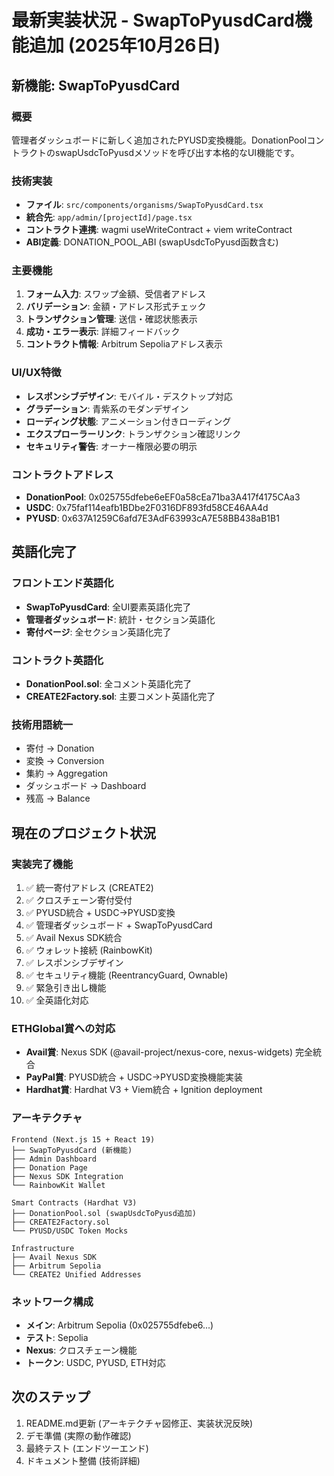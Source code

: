# 最新実装状況 - SwapToPyusdCard機能追加 (2025年10月26日)

## 新機能: SwapToPyusdCard

### 概要
管理者ダッシュボードに新しく追加されたPYUSD変換機能。DonationPoolコントラクトのswapUsdcToPyusdメソッドを呼び出す本格的なUI機能です。

### 技術実装
- **ファイル**: `src/components/organisms/SwapToPyusdCard.tsx`
- **統合先**: `app/admin/[projectId]/page.tsx`
- **コントラクト連携**: wagmi useWriteContract + viem writeContract
- **ABI定義**: DONATION_POOL_ABI (swapUsdcToPyusd函数含む)

### 主要機能
1. **フォーム入力**: スワップ金額、受信者アドレス
2. **バリデーション**: 金額・アドレス形式チェック
3. **トランザクション管理**: 送信・確認状態表示
4. **成功・エラー表示**: 詳細フィードバック
5. **コントラクト情報**: Arbitrum Sepoliaアドレス表示

### UI/UX特徴
- **レスポンシブデザイン**: モバイル・デスクトップ対応
- **グラデーション**: 青紫系のモダンデザイン
- **ローディング状態**: アニメーション付きローディング
- **エクスプローラーリンク**: トランザクション確認リンク
- **セキュリティ警告**: オーナー権限必要の明示

### コントラクトアドレス
- **DonationPool**: 0x025755dfebe6eEF0a58cEa71ba3A417f4175CAa3
- **USDC**: 0x75faf114eafb1BDbe2F0316DF893fd58CE46AA4d  
- **PYUSD**: 0x637A1259C6afd7E3AdF63993cA7E58BB438aB1B1

## 英語化完了

### フロントエンド英語化
- **SwapToPyusdCard**: 全UI要素英語化完了
- **管理者ダッシュボード**: 統計・セクション英語化
- **寄付ページ**: 全セクション英語化完了

### コントラクト英語化  
- **DonationPool.sol**: 全コメント英語化完了
- **CREATE2Factory.sol**: 主要コメント英語化完了

### 技術用語統一
- 寄付 → Donation
- 変換 → Conversion  
- 集約 → Aggregation
- ダッシュボード → Dashboard
- 残高 → Balance

## 現在のプロジェクト状況

### 実装完了機能
1. ✅ 統一寄付アドレス (CREATE2)
2. ✅ クロスチェーン寄付受付
3. ✅ PYUSD統合 + USDC→PYUSD変換
4. ✅ 管理者ダッシュボード + SwapToPyusdCard
5. ✅ Avail Nexus SDK統合
6. ✅ ウォレット接続 (RainbowKit)
7. ✅ レスポンシブデザイン
8. ✅ セキュリティ機能 (ReentrancyGuard, Ownable)
9. ✅ 緊急引き出し機能
10. ✅ 全英語化対応

### ETHGlobal賞への対応
- **Avail賞**: Nexus SDK (@avail-project/nexus-core, nexus-widgets) 完全統合
- **PayPal賞**: PYUSD統合 + USDC→PYUSD変換機能実装
- **Hardhat賞**: Hardhat V3 + Viem統合 + Ignition deployment

### アーキテクチャ
```
Frontend (Next.js 15 + React 19)
├── SwapToPyusdCard (新機能)
├── Admin Dashboard 
├── Donation Page
├── Nexus SDK Integration
└── RainbowKit Wallet

Smart Contracts (Hardhat V3)
├── DonationPool.sol (swapUsdcToPyusd追加)
├── CREATE2Factory.sol
└── PYUSD/USDC Token Mocks

Infrastructure
├── Avail Nexus SDK
├── Arbitrum Sepolia
└── CREATE2 Unified Addresses
```

### ネットワーク構成
- **メイン**: Arbitrum Sepolia (0x025755dfebe6...)
- **テスト**: Sepolia
- **Nexus**: クロスチェーン機能
- **トークン**: USDC, PYUSD, ETH対応

## 次のステップ
1. README.md更新 (アーキテクチャ図修正、実装状況反映)
2. デモ準備 (実際の動作確認)
3. 最終テスト (エンドツーエンド)
4. ドキュメント整備 (技術詳細)